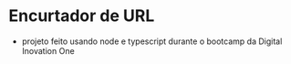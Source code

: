 # Encurtador de URL
- projeto feito usando node e typescript durante o bootcamp da Digital Inovation One
